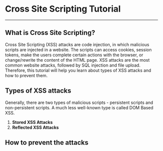 # Cross Site Scripting Tutorial
------
## What is Cross Site Scripting?
Cross Site Scripting (XSS) attacks are code injection, in which malicious scripts are injected in a website. The scripts can access cookies, session tokens, make the users complete certain actions with the browser, or change/rewrite the content of the HTML page.
XSS attacks are the most common website attacks, followed by SQL injection and file upload. Therefore, this tutorial will help you learn about types of XSS attacks and how to prevent them.

## Types of XSS attacks
Generally, there are two types of malicious scripts - persistent scripts and non-persistent scripts. A much less well-known type is called DOM Based XSS. 
1. **Stored XSS Attacks** 
2. **Reflected XSS Attacks**

## How to prevent the attacks


